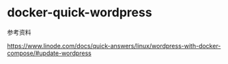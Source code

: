 # docker-quick-wordpress

参考资料


https://www.linode.com/docs/quick-answers/linux/wordpress-with-docker-compose/#update-wordpress

